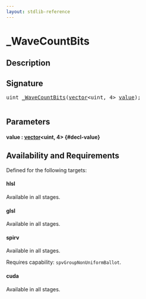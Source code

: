 ```yaml
---
layout: stdlib-reference
---
```


# \_WaveCountBits

## Description





## Signature 

<pre>
<span class="code_keyword">uint</span> <a href="/stdlib-reference/global-decls/wavecountbits-015a">_WaveCountBits</a>(<a href="/stdlib-reference/types/vector/index" class="code_type">vector</a>&lt;<span class="code_keyword">uint</span>, 4&gt; <a href="/stdlib-reference/global-decls/wavecountbits-015a#decl-value" class="code_param">value</a>);

</pre>

## Parameters

#### value  : [vector](/stdlib-reference/types/vector/index)\<uint, 4\> {#decl-value}

## Availability and Requirements

Defined for the following targets:

#### hlsl
Available in all stages.

#### glsl
Available in all stages.

#### spirv
Available in all stages.

Requires capability: `spvGroupNonUniformBallot`.
#### cuda
Available in all stages.



